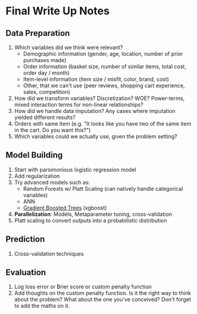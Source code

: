 # Final Write Up Notes

## Data Preparation

1. Which variables did we think were relevant?
    - Demographic information (gender, age, location, number of prior purchases made)
    - Order information (basket size, number of similar items, total cost, order day / month)
    - Item-level information (item size / misfit, color, brand, cost)
    - Other, that we can't use (peer reviews, shopping cart experience, sales, competition)
2. How did we transform variables? Discretization? WOE? Power-terms, mixed interaction terms for non-linear relationships?
3. How did we handle data imputation? Any cases where imputation yielded different results?
4. Orders with same item (e.g. "It looks like you have two of the same item in the cart. Do you want this?")
5. Which variables could we actually use, given the problem setting?

## Model Building

1. Start with parsimonious logistic regression model
2. Add regularization
3. Try advanced models such as: 
    - Random Forests w/ Platt Scaling (can natively handle categorical variables)
    - ANN
    - [Gradient Boosted Trees](http://xgboost.readthedocs.io/en/latest/model.html#why-introduce-the-general-principle) (xgboost)
2. **Parallelization**: Models, Metaparameter tuning, cross-validation
3. Platt scaling to convert outputs into a probabilistic distribution

## Prediction

1. Cross-validation techniques

## Evaluation

1. Log loss error or Brier score or custom penalty function
2. Add thoughts on the custom penalty function. Is it the right way to think about the problem? What about the one you've conceived? Don't forget to add the maths on it.
